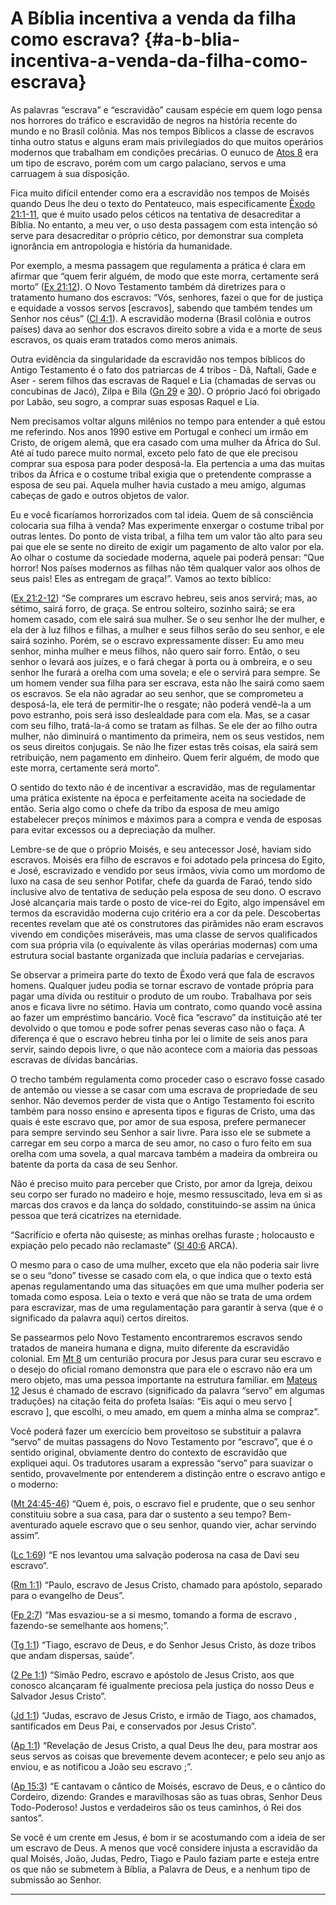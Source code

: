 # A Bíblia incentiva a venda da filha como escrava? {#a-b-blia-incentiva-a-venda-da-filha-como-escrava}

As palavras “escrava” e “escravidão” causam espécie em quem logo pensa nos horrores do tráfico e escravidão de negros na história recente do mundo e no Brasil colônia. Mas nos tempos Bíblicos a classe de escravos tinha outro status e alguns eram mais privilegiados do que muitos operários modernos que trabalham em condições precárias. O eunuco de [Atos 8](http://bibliaonline.com.br/acf/atos/8) era um tipo de escravo, porém com um cargo palaciano, servos e uma carruagem à sua disposição.

Fica muito difícil entender como era a escravidão nos tempos de Moisés quando Deus lhe deu o texto do Pentateuco, mais especificamente [Êxodo 21:1-11](http://bibliaonline.com.br/acf/ex/21/1-11), que é muito usado pelos céticos na tentativa de desacreditar a Bíblia. No entanto, a meu ver, o uso desta passagem com esta intenção só serve para desacreditar o próprio cético, por demonstrar sua completa ignorância em antropologia e história da humanidade.

Por exemplo, a mesma passagem que regulamenta a prática é clara em afirmar que “quem ferir alguém, de modo que este morra, certamente será morto” ([Ex 21:12](http://bibliaonline.com.br/acf/ex/21/12)). O Novo Testamento também dá diretrizes para o tratamento humano dos escravos: “Vós, senhores, fazei o que for de justiça e equidade a vossos servos [escravos], sabendo que também tendes um Senhor nos céus” ([Cl 4:1](http://bibliaonline.com.br/acf/cl/4/1)). A escravidão moderna (Brasil colônia e outros países) dava ao senhor dos escravos direito sobre a vida e a morte de seus escravos, os quais eram tratados como meros animais.

Outra evidência da singularidade da escravidão nos tempos bíblicos do Antigo Testamento é o fato dos patriarcas de 4 tribos - Dã, Naftali, Gade e Aser - serem filhos das escravas de Raquel e Lia (chamadas de servas ou concubinas de Jacó), Zilpa e Bila ([Gn 29](http://bibliaonline.com.br/acf/gn/29) e [30](http://bibliaonline.com.br/acf/gn/30)). O próprio Jacó foi obrigado por Labão, seu sogro, a comprar suas esposas Raquel e Lia.

Nem precisamos voltar alguns milênios no tempo para entender a quê estou me referindo. Nos anos 1990 estive em Portugal e conheci um irmão em Cristo, de origem alemã, que era casado com uma mulher da África do Sul. Até aí tudo parece muito normal, exceto pelo fato de que ele precisou comprar sua esposa para poder desposá-la. Ela pertencia a uma das muitas tribos da África e o costume tribal exigia que o pretendente comprasse a esposa de seu pai. Aquela mulher havia custado a meu amigo, algumas cabeças de gado e outros objetos de valor.

Eu e você ficaríamos horrorizados com tal ideia. Quem de sã consciência colocaria sua filha à venda? Mas experimente enxergar o costume tribal por outras lentes. Do ponto de vista tribal, a filha tem um valor tão alto para seu pai que ele se sente no direito de exigir um pagamento de alto valor por ela. Ao olhar o costume da sociedade moderna, aquele pai poderá pensar: “Que horror! Nos países modernos as filhas não têm qualquer valor aos olhos de seus pais! Eles as entregam de graça!”. Vamos ao texto bíblico:

([Ex 21:2-12](http://bibliaonline.com.br/acf/ex/21/2-12)) “Se comprares um escravo hebreu, seis anos servirá; mas, ao sétimo, sairá forro, de graça. Se entrou solteiro, sozinho sairá; se era homem casado, com ele sairá sua mulher. Se o seu senhor lhe der mulher, e ela der à luz filhos e filhas, a mulher e seus filhos serão do seu senhor, e ele sairá sozinho. Porém, se o escravo expressamente disser: Eu amo meu senhor, minha mulher e meus filhos, não quero sair forro. Então, o seu senhor o levará aos juízes, e o fará chegar à porta ou à ombreira, e o seu senhor lhe furará a orelha com uma sovela; e ele o servirá para sempre. Se um homem vender sua filha para ser escrava, esta não lhe sairá como saem os escravos. Se ela não agradar ao seu senhor, que se comprometeu a desposá-la, ele terá de permitir-lhe o resgate; não poderá vendê-la a um povo estranho, pois será isso deslealdade para com ela. Mas, se a casar com seu filho, tratá-la-á como se tratam as filhas. Se ele der ao filho outra mulher, não diminuirá o mantimento da primeira, nem os seus vestidos, nem os seus direitos conjugais. Se não lhe fizer estas três coisas, ela sairá sem retribuição, nem pagamento em dinheiro. Quem ferir alguém, de modo que este morra, certamente será morto”.

O sentido do texto não é de incentivar a escravidão, mas de regulamentar uma prática existente na época e perfeitamente aceita na sociedade de então. Seria algo como o chefe da tribo da esposa de meu amigo estabelecer preços mínimos e máximos para a compra e venda de esposas para evitar excessos ou a depreciação da mulher.

Lembre-se de que o próprio Moisés, e seu antecessor José, haviam sido escravos. Moisés era filho de escravos e foi adotado pela princesa do Egito, e José, escravizado e vendido por seus irmãos, vivia como um mordomo de luxo na casa de seu senhor Potifar, chefe da guarda de Faraó, tendo sido inclusive alvo de tentativa de sedução pela esposa de seu dono. O escravo José alcançaria mais tarde o posto de vice-rei do Egito, algo impensável em termos da escravidão moderna cujo critério era a cor da pele. Descobertas recentes revelam que até os construtores das pirâmides não eram escravos vivendo em condições miseráveis, mas uma classe de servos qualificados com sua própria vila (o equivalente às vilas operárias modernas) com uma estrutura social bastante organizada que incluía padarias e cervejarias.

Se observar a primeira parte do texto de Êxodo verá que fala de escravos homens. Qualquer judeu podia se tornar escravo de vontade própria para pagar uma dívida ou restituir o produto de um roubo. Trabalhava por seis anos e ficava livre no sétimo. Havia um contrato, como quando você assina ao fazer um empréstimo bancário. Você fica “escravo” da instituição até ter devolvido o que tomou e pode sofrer penas severas caso não o faça. A diferença é que o escravo hebreu tinha por lei o limite de seis anos para servir, saindo depois livre, o que não acontece com a maioria das pessoas escravas de dívidas bancárias.

O trecho também regulamenta como proceder caso o escravo fosse casado de antemão ou viesse a se casar com uma escrava de propriedade de seu senhor. Não devemos perder de vista que o Antigo Testamento foi escrito também para nosso ensino e apresenta tipos e figuras de Cristo, uma das quais é este escravo que, por amor de sua esposa, prefere permanecer para sempre servindo seu Senhor a sair livre. Para isso ele se submete a carregar em seu corpo a marca de seu amor, no caso o furo feito em sua orelha com uma sovela, a qual marcava também a madeira da ombreira ou batente da porta da casa de seu Senhor.

Não é preciso muito para perceber que Cristo, por amor da Igreja, deixou seu corpo ser furado no madeiro e hoje, mesmo ressuscitado, leva em si as marcas dos cravos e da lança do soldado, constituindo-se assim na única pessoa que terá cicatrizes na eternidade.

“Sacrifício e oferta não quiseste; as minhas orelhas furaste ; holocausto e expiação pelo pecado não reclamaste” ([Sl 40:6](http://bibliaonline.com.br/acf/sl/40/6) ARCA).

O mesmo para o caso de uma mulher, exceto que ela não poderia sair livre se o seu “dono” tivesse se casado com ela, o que indica que o texto está apenas regulamentando uma das situações em que uma mulher poderia ser tomada como esposa. Leia o texto e verá que não se trata de uma ordem para escravizar, mas de uma regulamentação para garantir à serva (que é o significado da palavra aqui) certos direitos.

Se passearmos pelo Novo Testamento encontraremos escravos sendo tratados de maneira humana e digna, muito diferente da escravidão colonial. Em [Mt 8](http://bibliaonline.com.br/acf/mt/8) um centurião procura por Jesus para curar seu escravo e o desejo do oficial romano demonstra que para ele o escravo não era um mero objeto, mas uma pessoa importante na estrutura familiar. em [Mateus 12](http://bibliaonline.com.br/acf/mt/12) Jesus é chamado de escravo (significado da palavra “servo” em algumas traduções) na citação feita do profeta Isaías: “Eis aqui o meu servo [ escravo ], que escolhi, o meu amado, em quem a minha alma se compraz”.

Você poderá fazer um exercício bem proveitoso se substituir a palavra “servo” de muitas passagens do Novo Testamento por “escravo”, que é o sentido original, obviamente dentro do contexto de escravidão que expliquei aqui. Os tradutores usaram a expressão “servo” para suavizar o sentido, provavelmente por entenderem a distinção entre o escravo antigo e o moderno:

([Mt 24:45-46](http://bibliaonline.com.br/acf/mt/24/45-46)) “Quem é, pois, o escravo fiel e prudente, que o seu senhor constituiu sobre a sua casa, para dar o sustento a seu tempo? Bem-aventurado aquele escravo que o seu senhor, quando vier, achar servindo assim”.

([Lc 1:69](http://bibliaonline.com.br/acf/lc/1/69)) “E nos levantou uma salvação poderosa na casa de Davi seu escravo“.

([Rm 1:1](http://bibliaonline.com.br/acf/rm/1/1)) “Paulo, escravo de Jesus Cristo, chamado para apóstolo, separado para o evangelho de Deus”.

([Fp 2:7](http://bibliaonline.com.br/acf/fp/2/7)) “Mas esvaziou-se a si mesmo, tomando a forma de escravo , fazendo-se semelhante aos homens;”.

([Tg 1:1](http://bibliaonline.com.br/acf/tg/1/1)) “Tiago, escravo de Deus, e do Senhor Jesus Cristo, às doze tribos que andam dispersas, saúde”.

([2 Pe 1:1](http://bibliaonline.com.br/acf/2pe/1/1)) “Simão Pedro, escravo e apóstolo de Jesus Cristo, aos que conosco alcançaram fé igualmente preciosa pela justiça do nosso Deus e Salvador Jesus Cristo”.

([Jd 1:1](http://bibliaonline.com.br/acf/jd/1/1)) “Judas, escravo de Jesus Cristo, e irmão de Tiago, aos chamados, santificados em Deus Pai, e conservados por Jesus Cristo”.

([Ap 1:1](http://bibliaonline.com.br/acf/ap/1/1)) “Revelação de Jesus Cristo, a qual Deus lhe deu, para mostrar aos seus servos as coisas que brevemente devem acontecer; e pelo seu anjo as enviou, e as notificou a João seu escravo ;”.

([Ap 15:3](http://bibliaonline.com.br/acf/ap/15/3)) “E cantavam o cântico de Moisés, escravo de Deus, e o cântico do Cordeiro, dizendo: Grandes e maravilhosas são as tuas obras, Senhor Deus Todo-Poderoso! Justos e verdadeiros são os teus caminhos, ó Rei dos santos”.

Se você é um crente em Jesus, é bom ir se acostumando com a ideia de ser um escravo de Deus. A menos que você considere injusta a escravidão da qual Moisés, João, Judas, Pedro, Tiago e Paulo faziam parte e esteja entre os que não se submetem à Bíblia, a Palavra de Deus, e a nenhum tipo de submissão ao Senhor.

*****
